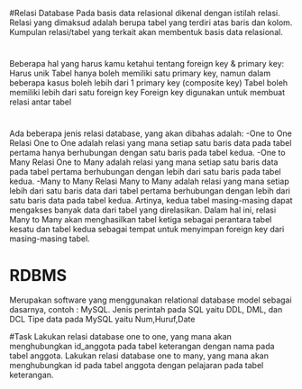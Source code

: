 #Relasi Database
Pada basis data relasional dikenal dengan istilah relasi. Relasi yang dimaksud adalah berupa tabel yang terdiri atas baris dan kolom. Kumpulan relasi/tabel yang terkait akan membentuk basis data relasional. 

#
Beberapa hal yang harus kamu ketahui tentang foreign key & primary key:
Harus unik
Tabel hanya boleh memiliki satu primary key, namun dalam beberapa kasus boleh lebih dari 1 primary key (composite key)
Tabel boleh memiliki lebih dari satu foreign key
Foreign key digunakan untuk membuat relasi antar tabel

#
Ada beberapa jenis relasi database, yang akan dibahas adalah:
-One to One
Relasi One to One adalah relasi yang mana setiap satu baris data pada tabel pertama hanya berhubungan dengan satu baris pada tabel kedua.
-One to Many
Relasi One to Many adalah relasi yang mana setiap satu baris data pada tabel pertama berhubungan dengan lebih dari satu baris pada tabel kedua.
-Many to Many
Relasi Many to Many adalah relasi yang mana setiap lebih dari satu baris data dari tabel pertama berhubungan dengan lebih dari satu baris data pada tabel kedua. Artinya, kedua tabel masing-masing dapat mengakses banyak data dari tabel yang direlasikan. Dalam hal ini, relasi Many to Many akan menghasilkan tabel ketiga sebagai perantara tabel kesatu dan tabel kedua sebagai tempat untuk menyimpan foreign key dari masing-masing tabel. 

# RDBMS
Merupakan software yang menggunakan relational database model sebagai dasarnya, contoh : MySQL. Jenis perintah pada SQL yaitu DDL, DML, dan DCL
Tipe data pada MySQL yaitu Num,Huruf,Date

#Task
Lakukan relasi database one to one, yang mana akan menghubungkan id_anggota pada tabel keterangan dengan nama pada tabel anggota.
Lakukan relasi database one to many, yang mana akan menghubungkan id pada tabel anggota dengan pelajaran pada tabel keterangan. 
